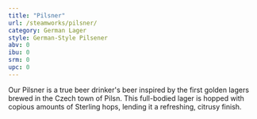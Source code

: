 ```yaml
---
title: "Pilsner"
url: /steamworks/pilsner/
category: German Lager
style: German-Style Pilsener
abv: 0
ibu: 0
srm: 0
upc: 0
---
```

Our Pilsner is a true beer drinker's beer inspired by the first golden lagers brewed in the Czech town of Pilsn. This full-bodied lager is hopped with copious amounts of Sterling hops, lending it a refreshing, citrusy finish.
